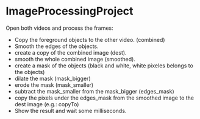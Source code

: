 # ImageProcessingProject
Open both videos and process the frames:

- Copy the foreground objects to the other video. (combined)
- Smooth the edges of the objects. 
- create a copy of the combined image (dest).        
- smooth the whole combined image (smoothed).
- create a mask of the objects (black and white, white pixeles belongs to the objects)
- dilate the mask (mask_bigger)
- erode the mask (mask_smaller)
- subtract the mask_smaller from the mask_bigger (edges_mask)
- copy the pixels under the edges_mask from the smoothed image to the dest image (e.g.: copyTo)
- Show the result and wait some milliseconds.

